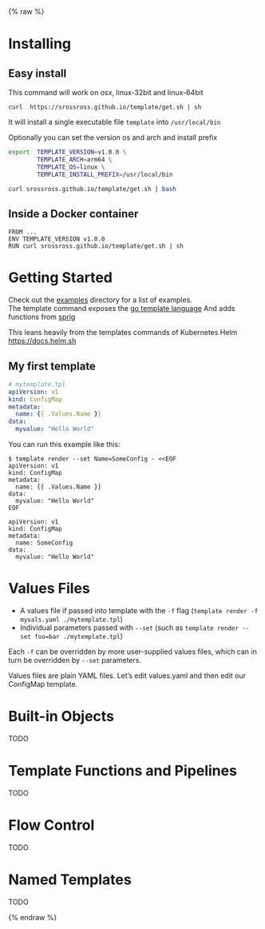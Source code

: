 {% raw %}

# Installing

## Easy install


This command will work on osx, linux-32bit and linux-64bit

```
curl  https://srossross.github.io/template/get.sh | sh
```

It will install a single executable file `template` into `/usr/local/bin`

Optionally you can set the version os and arch and install prefix

```sh
export  TEMPLATE_VERSION=v1.0.0 \
        TEMPLATE_ARCH=arm64 \
        TEMPLATE_OS=linux \
        TEMPLATE_INSTALL_PREFIX=/usr/local/bin

curl srossross.github.io/template/get.sh | bash
```

## Inside a Docker container

```
FROM ...
ENV TEMPLATE_VERSION v1.0.0
RUN curl srossross.github.io/template/get.sh | sh
```

# Getting Started

Check out the [examples](examples) directory for a list of examples.  
The template command exposes the [go template language](https://golang.org/pkg/text/template/#hdr-Actions)
And adds functions from [sprig](http://masterminds.github.io/sprig/)

This leans heavily from the templates commands of Kubernetes Helm https://docs.helm.sh

## My first template


```yaml
# mytemplate.tpl
apiVersion: v1
kind: ConfigMap
metadata:
  name: {{ .Values.Name }}
data:
  myvalue: "Hello World"
```

You can run this example like this:

```
$ template render --set Name=SomeConfig - <<EOF
apiVersion: v1
kind: ConfigMap
metadata:
  name: {{ .Values.Name }}
data:
  myvalue: "Hello World"
EOF

apiVersion: v1
kind: ConfigMap
metadata:
  name: SomeConfig
data:
  myvalue: "Hello World"

```



# Values Files

* A values file if passed into template with the `-f` flag (`template render -f myvals.yaml ./mytemplate.tpl`)
* Individual parameters passed with `--set` (such as `template render --set foo=bar ./mytemplate.tpl`)

Each `-f` can be overridden by more user-supplied values files, which can in turn be overridden by `--set` parameters.

Values files are plain YAML files. Let’s edit values.yaml and then edit our ConfigMap template.

# Built-in Objects

TODO

# Template Functions and Pipelines

TODO

# Flow Control

TODO

# Named Templates

TODO

{% endraw %}
